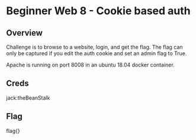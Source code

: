 # Beginner Web 8 - Cookie based auth

## Overview 

Challenge is to browse to a website, login, and get the flag. The flag can only be captured if you edit the auth cookie and set an admin flag to True.

Apache is running on port 8008 in an ubuntu 18.04 docker container.

## Creds

jack:theBeanStalk

## Flag

flag{}
